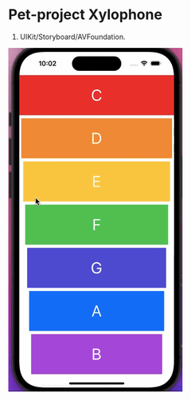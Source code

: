 # Pet-project Xylophone

1. UIKit/Storyboard/AVFoundation.

![Xylophone](https://github.com/ek-zhitnikov/EKZhitnikov/blob/1c838b2420c129b96bde36989cc1acfaaf34fa5e/Video/Xylophonee.gif)
